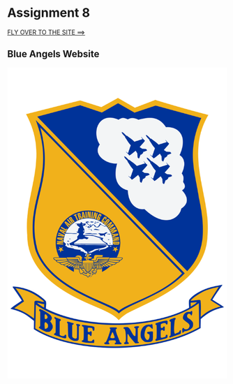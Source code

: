 # Assignment 8
[FLY OVER TO THE SITE ==>](https://bridgerfiore.github.io/MART341-WebDesign/Assignment_8/)
## Blue Angels Website
![Blue Angel Insignia](./Images/800px-Blue_Angels_Insignia.svg.png)